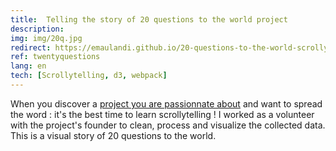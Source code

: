 ```yaml
---
title:  Telling the story of 20 questions to the world project
description:
img: img/20q.jpg
redirect: https://emaulandi.github.io/20-questions-to-the-world-scrolly/
ref: twentyquestions
lang: en
tech: [Scrollytelling, d3, webpack]
---
```


When you discover a
<a class="niceLink" href="https://www.20questionstotheworld.com/" >project you are passionnate about</a>
 and want to spread the word : it's the best time to learn scrollytelling !
I worked as a volunteer with the project's founder to clean, process and visualize the collected data. This is a visual story of 20 questions to the world.
